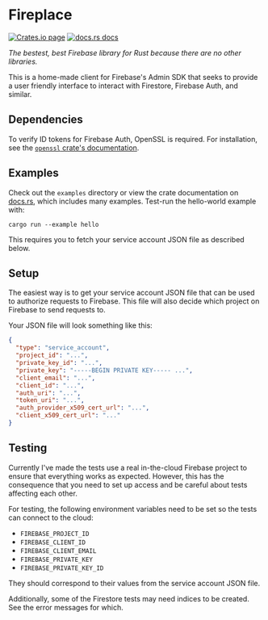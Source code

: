 # Fireplace

[![Crates.io page](https://img.shields.io/crates/v/fireplace.svg?style=flat-square)](https://crates.io/crates/fireplace)
[![docs.rs docs](https://img.shields.io/badge/docs-latest-blue.svg?style=flat-square)](https://docs.rs/fireplace)

*The bestest, best Firebase library for Rust because there are no other libraries.*

This is a home-made client for Firebase's Admin SDK that seeks to provide a user friendly interface to interact with Firestore, Firebase Auth, and similar.

## Dependencies

To verify ID tokens for Firebase Auth, OpenSSL is required. For installation, see the [`openssl` crate's documentation](https://docs.rs/openssl/latest/openssl/index.html).

## Examples

Check out the `examples` directory or view the crate documentation on [docs.rs](https://docs.rs/fireplace), which includes many examples. Test-run the hello-world example with:

```
cargo run --example hello
```

This requires you to fetch your service account JSON file as described below.

## Setup

The easiest way is to get your service account JSON file that can be used to authorize requests to Firebase. This file will also decide which project on Firebase to send requests to.

Your JSON file will look something like this:

```json
{
  "type": "service_account",
  "project_id": "...",
  "private_key_id": "...",
  "private_key": "-----BEGIN PRIVATE KEY----- ...",
  "client_email": "...",
  "client_id": "...",
  "auth_uri": "...",
  "token_uri": "...",
  "auth_provider_x509_cert_url": "...",
  "client_x509_cert_url": "..."
}
```

## Testing

Currently I've made the tests use a real in-the-cloud Firebase project to ensure that everything works as expected. However, this has the consequence that you need to set up access and be careful about tests affecting each other.

For testing, the following environment variables need to be set so the tests can connect to the cloud:

- `FIREBASE_PROJECT_ID`
- `FIREBASE_CLIENT_ID`
- `FIREBASE_CLIENT_EMAIL`
- `FIREBASE_PRIVATE_KEY`
- `FIREBASE_PRIVATE_KEY_ID`

They should correspond to their values from the service account JSON file.

Additionally, some of the Firestore tests may need indices to be created. See the error messages for which.
